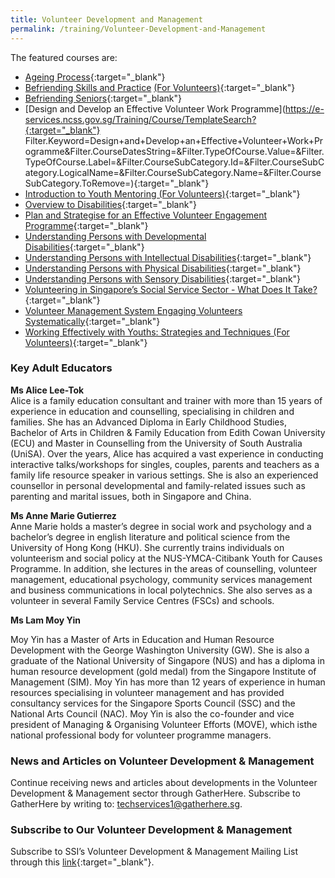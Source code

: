 ```yaml
---
title: Volunteer Development and Management
permalink: /training/Volunteer-Development-and-Management
---
```


The featured courses are:   
-   [Ageing Process](https://www.learningcloud.sg/pages/coursedescription.jsf?courseId=900993&catalogId=1700&templateId=-1){:target="_blank"}   
-   [Befriending Skills and Practice](https://e-services.ncss.gov.sg/Training/Course/TemplateSearch?Keyword=Befriending+Skills+and+Practice) [(For Volunteers)](https://e-services.ncss.gov.sg/Training/Course/TemplateSearch?Keyword=Befriending+Skills+and+Practice){:target="_blank"}   
-   [Befriending Seniors](https://www.learningcloud.sg/pages/coursedescription.jsf?courseId=918685&catalogId=1700){:target="_blank"}   
-   [Design and Develop an Effective Volunteer Work Programme](https://e-services.ncss.gov.sg/Training/Course/TemplateSearch?{:target="_blank"}   Filter.Keyword=Design+and+Develop+an+Effective+Volunteer+Work+Programme&Filter.CourseDatesString=&Filter.TypeOfCourse.Value=&Filter.TypeOfCourse.Label=&Filter.CourseSubCategory.Id=&Filter.CourseSubCategory.LogicalName=&Filter.CourseSubCategory.Name=&Filter.CourseSubCategory.ToRemove=){:target="_blank"}   
-   [Introduction to Youth Mentoring (For Volunteers)](https://e-services.ncss.gov.sg/Training/Course/TemplateSearch?Filter.Keyword=introduction+to+youth+mentoring&Filter.CourseDatesString=&Filter.TypeOfCourse.Value=&Filter.TypeOfCourse.Label=&Filter.CourseSubCategory.Id=&Filter.CourseSubCategory.LogicalName=&Filter.CourseSubCategory.Name=&Filter.CourseSubCategory.ToRemove=){:target="_blank"}   
-   [Overview to Disabilities](https://learningcloud.sg/pages/coursedescription.jsf?courseId=602626&catalogId=1700){:target="_blank"}   
-   [Plan and Strategise for an Effective Volunteer Engagement Programme](https://e-services.ncss.gov.sg/Training/Course/TemplateSearch?Filter.Keyword=plan+and+strategise&Filter.CourseDatesString=&Filter.TypeOfCourse.Value=&Filter.TypeOfCourse.Label=&Filter.CourseSubCategory.Id=&Filter.CourseSubCategory.LogicalName=&Filter.CourseSubCategory.Name=&Filter.CourseSubCategory.ToRemove=){:target="_blank"}   
-   [Understanding Persons with Developmental Disabilities](https://learningcloud.sg/pages/coursedescription.jsf?courseId=607793&catalogId=1700){:target="_blank"}   
-   [Understanding Persons with Intellectual Disabilities](https://learningcloud.sg/pages/coursedescription.jsf?courseId=751912&catalogId=1700){:target="_blank"}   
-   [Understanding Persons with Physical Disabilities](https://learningcloud.sg/pages/coursedescription.jsf?courseId=609000&catalogId=1700){:target="_blank"}   
-   [Understanding Persons with Sensory Disabilities](https://learningcloud.sg/pages/coursedescription.jsf?courseId=609443&catalogId=1700){:target="_blank"}   
-   [Volunteering in Singapore’s Social Service Sector - What Does It Take?](https://e-services.ncss.gov.sg/Training/Course/TemplateSearch?Filter.Keyword=volunteering+in+singapore&Filter.CourseDatesString=&Filter.TypeOfCourse.Value=&Filter.TypeOfCourse.Label=&Filter.CourseSubCategory.Id=&Filter.CourseSubCategory.LogicalName=&Filter.CourseSubCategory.Name=&Filter.CourseSubCategory.ToRemove=){:target="_blank"}   
-   [Volunteer Management System Engaging Volunteers Systematically](https://e-services.ncss.gov.sg/Training/Course/TemplateSearch?Keyword=Volunteer+Management+System+-+Engaging+Volunteers+Systematically){:target="_blank"}   
-   [Working Effectively with Youths: Strategies and Techniques (For Volunteers)](https://e-services.ncss.gov.sg/Training/Course/TemplateSearch?Filter.Keyword=Working+Effectively+with+Youths%3A+Strategies+and+techniques&Filter.CourseDatesString=&Filter.TypeOfCourse.Value=&Filter.TypeOfCourse.Label=&Filter.CourseSubCategory.Id=&Filter.CourseSubCategory.LogicalName=&Filter.CourseSubCategory.Name=&Filter.CourseSubCategory.ToRemove=){:target="_blank"}   

### Key Adult Educators
**Ms Alice Lee-Tok**   
Alice is a family education consultant and trainer with more than 15 years of experience in education and counselling, specialising in children and families. She has an Advanced Diploma in Early Childhood Studies, Bachelor of Arts in Children & Family Education from Edith Cowan University (ECU) and Master in Counselling from the University of South Australia (UniSA). Over the years, Alice has acquired a vast experience in conducting interactive talks/workshops for singles, couples, parents and teachers as a family life resource speaker in various settings. She is also an experienced counsellor in personal developmental and family-related issues such as parenting and marital issues, both in Singapore and China.

**Ms Anne Marie Gutierrez**   
Anne Marie holds a master’s degree in social work and psychology and a bachelor’s degree in english literature and political science from the University of Hong Kong (HKU). She currently trains individuals on volunteerism and social policy at the NUS-YMCA-Citibank Youth for Causes Programme. In addition, she lectures in the areas of counselling, volunteer management, educational psychology, community services management and business communications in local polytechnics. She also serves as a volunteer in several Family Service Centres (FSCs) and schools.
 

**Ms Lam Moy Yin**

Moy Yin has a Master of Arts in Education and Human Resource Development with the George Washington University (GW). She is also a graduate of the National University of Singapore (NUS) and has a diploma in human resource development (gold medal) from the Singapore Institute of Management (SIM). Moy Yin has more than 12 years of experience in human resources specialising in volunteer management and has provided consultancy services for the Singapore Sports Council (SSC) and the National Arts Council (NAC). Moy Yin is also the co-founder and vice president of Managing & Organising Volunteer Efforts (MOVE), which isthe national professional body for volunteer programme managers.

### News and Articles on Volunteer Development & Management
Continue receiving news and articles about developments in the Volunteer Development & Management sector through GatherHere. Subscribe to GatherHere by writing to: techservices1@gatherhere.sg.

### Subscribe to Our Volunteer Development & Management
Subscribe to SSI’s Volunteer Development & Management Mailing List through this  [link](https://form.gov.sg/5f19b06fd034a60011cd0c4e){:target="_blank"}.
